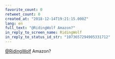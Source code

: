 ```yaml
---
favorite_count: 0
retweet_count: 0
created_at: "2018-12-14T19:21:15.000Z"
lang: en
full_text: "@RidingWolf Amazon?"
in_reply_to_screen_name: RidingWolf
in_reply_to_status_id_str: "1073657294905331712"
---
```


[@RidingWolf](https://twitter.com/RidingWolf) Amazon?
